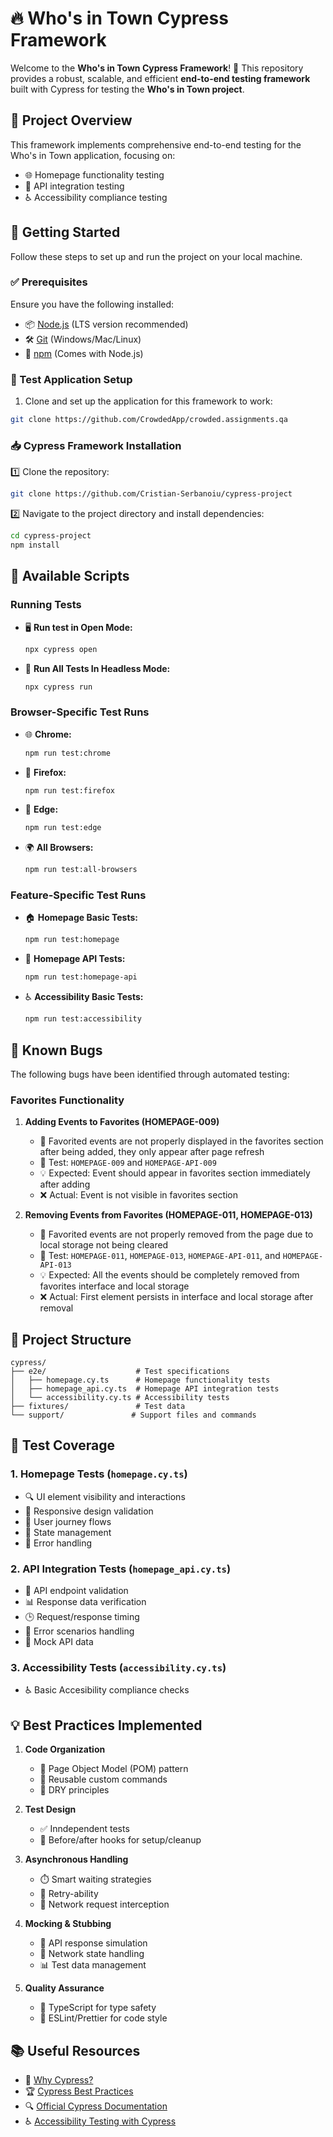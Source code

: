 # 🔥 Who's in Town Cypress Framework

Welcome to the **Who's in Town Cypress Framework**! 🚀 This repository provides a robust, scalable, and efficient **end-to-end testing framework** built with Cypress for testing the **Who's in Town project**.

## 🎯 Project Overview

This framework implements comprehensive end-to-end testing for the Who's in Town application, focusing on:
- 🌐 Homepage functionality testing
- 🔄 API integration testing
- ♿ Accessibility compliance testing

## 📌 Getting Started

Follow these steps to set up and run the project on your local machine.

### ✅ Prerequisites
Ensure you have the following installed:

- 📦 [Node.js](https://nodejs.org/) (LTS version recommended)
- 🛠️ [Git](https://git-scm.com/downloads) (Windows/Mac/Linux)
- 📜 [npm](https://www.npmjs.com/) (Comes with Node.js)

### 🎯 Test Application Setup
1. Clone and set up the application for this framework to work:
```bash
git clone https://github.com/CrowdedApp/crowded.assignments.qa
```

### 📥 Cypress Framework Installation
1️⃣ Clone the repository:
```bash
git clone https://github.com/Cristian-Serbanoiu/cypress-project
```

2️⃣ Navigate to the project directory and install dependencies:
```bash
cd cypress-project
npm install
```

## 🚀 Available Scripts

### Running Tests
- 🖥️ **Run test in Open Mode:**
  ```bash
  npx cypress open
  ```

- 🤖 **Run All Tests In Headless Mode:**
  ```bash
  npx cypress run
  ```

### Browser-Specific Test Runs
- 🌐 **Chrome:**
  ```bash
  npm run test:chrome
  ```
- 🦊 **Firefox:**
  ```bash
  npm run test:firefox
  ```
- 📱 **Edge:**
  ```bash
  npm run test:edge
  ```
- 🌍 **All Browsers:**
  ```bash
  npm run test:all-browsers
  ```

### Feature-Specific Test Runs
- 🏠 **Homepage Basic Tests:**
  ```bash
  npm run test:homepage
  ```
- 🔄 **Homepage API Tests:**
  ```bash
  npm run test:homepage-api
  ```
- ♿ **Accessibility Basic Tests:**
  ```bash
  npm run test:accessibility
  ```

## 🐛 Known Bugs

The following bugs have been identified through automated testing:

### Favorites Functionality
1. **Adding Events to Favorites (HOMEPAGE-009)**
   - 🔴 Favorited events are not properly displayed in the favorites section after being added, they only appear after page refresh
   - 🔄 Test: `HOMEPAGE-009` and `HOMEPAGE-API-009`
   - 💡 Expected: Event should appear in favorites section immediately after adding
   - ❌ Actual: Event is not visible in favorites section

2. **Removing Events from Favorites (HOMEPAGE-011, HOMEPAGE-013)**
   - 🔴 Favorited events are not properly removed from the page due to local storage not being cleared
   - 🔄 Test: `HOMEPAGE-011`, `HOMEPAGE-013`, `HOMEPAGE-API-011`, and `HOMEPAGE-API-013`
   - 💡 Expected: All the events should be completely removed from favorites interface and local storage
   - ❌ Actual: First element persists in interface and local storage after removal

## 📁 Project Structure

```
cypress/
├── e2e/                    # Test specifications
│   ├── homepage.cy.ts      # Homepage functionality tests
│   ├── homepage_api.cy.ts  # Homepage API integration tests
│   └── accessibility.cy.ts # Accessibility tests
├── fixtures/               # Test data
└── support/               # Support files and commands
```

## 🧪 Test Coverage

### 1. Homepage Tests (`homepage.cy.ts`)
- 🔍 UI element visibility and interactions
- 📱 Responsive design validation
- 🎯 User journey flows
- 🔄 State management
- 🚫 Error handling

### 2. API Integration Tests (`homepage_api.cy.ts`)
- 🔄 API endpoint validation
- 📊 Response data verification
- 🕒 Request/response timing
- 🚫 Error scenarios handling
- 📱 Mock API data

### 3. Accessibility Tests (`accessibility.cy.ts`)
- ♿ Basic Accesibility compliance checks

## 💡 Best Practices Implemented

1. **Code Organization**
   - 📁 Page Object Model (POM) pattern
   - 🔄 Reusable custom commands
   - 🎯 DRY principles

2. **Test Design**
   - ✅ Inndependent tests
   - 🔄 Before/after hooks for setup/cleanup

3. **Asynchronous Handling**
   - ⏱️ Smart waiting strategies
   - 🔄 Retry-ability
   - 🎯 Network request interception

4. **Mocking & Stubbing**
   - 🔄 API response simulation
   - 🎯 Network state handling
   - 📊 Test data management

5. **Quality Assurance**
   - 📝 TypeScript for type safety
   - 🎯 ESLint/Prettier for code style

## 📚 Useful Resources

- 📖 [Why Cypress?](https://docs.cypress.io/guides/overview/why-cypress)
- 🏆 [Cypress Best Practices](https://docs.cypress.io/guides/references/best-practices)
- 🔍 [Official Cypress Documentation](https://docs.cypress.io/)
- ♿ [Accessibility Testing with Cypress](https://docs.cypress.io/app/guides/accessibility-testing)
